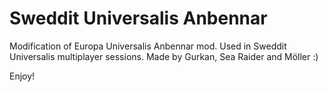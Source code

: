 # Sweddit Universalis Anbennar
Modification of Europa Universalis Anbennar mod. Used in Sweddit Universalis multiplayer sessions.
Made by Gurkan, Sea Raider and Möller :)

Enjoy!
